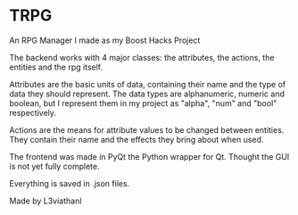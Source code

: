 # TRPG
 An RPG Manager I made as my Boost Hacks Project
 
 The backend works with 4 major classes: the attributes, the actions, the entities and the rpg itself.

 Attributes are the basic units of data, containing their name and the type of data they should represent. The data types are alphanumeric, numeric and boolean, but I represent them in my project as "alpha", "num" and "bool" respectively.

 Actions are the means for attribute values to be changed between entities. They contain their name and the effects they bring about when used.

 The frontend was made in PyQt the Python wrapper for Qt. Thought the GUI is not yet fully complete.

 Everything is saved in .json files.


Made by L3viathanI
